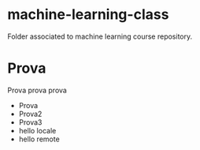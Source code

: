 # machine-learning-class
Folder associated to machine learning course repository.

# Prova 
Prova prova prova
* Prova
* Prova2
* Prova3
* hello locale
* hello remote
